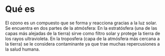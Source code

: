 #  Qué es

El ozono es un compuesto que se forma y reacciona gracias a la luz solar. Se encuentra en dos partes de la atmósfera: En la estratósfera (una de las capas más alejadas de la tierra) sirve como filtro solar y protege la tierra de los rayos ultravioleta. En la troposfera (capa de la atmósfera más cercana a la tierra) se le considera contaminante ya que trae muchas repercusiones a la salud humana.
